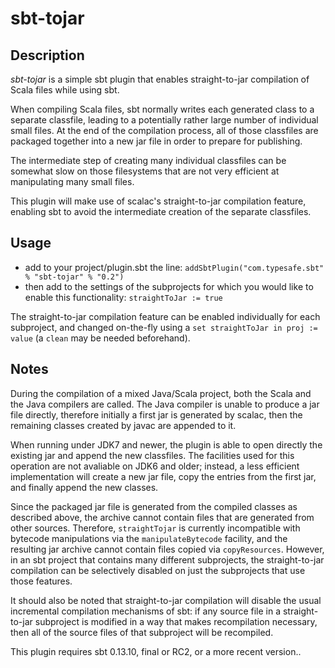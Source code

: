 # sbt-tojar

## Description

*sbt-tojar* is a simple sbt plugin that enables straight-to-jar compilation of Scala files while using sbt.

When compiling Scala files, sbt normally writes each generated class to a separate classfile, leading to
a potentially rather large number of individual small files. At the end of the compilation process,
all of those classfiles are packaged together into a new jar file in order to prepare for publishing.

The intermediate step of creating many individual classfiles can be somewhat slow on those filesystems
that are not very efficient at manipulating many small files.

This plugin will make use of scalac's straight-to-jar compilation feature, enabling sbt to avoid the
intermediate creation of the separate classfiles.

## Usage

* add to your project/plugin.sbt the line:
   `addSbtPlugin("com.typesafe.sbt" % "sbt-tojar" % "0.2")`
* then add to the settings of the subprojects for which you would like to enable this functionality:
   `straightToJar := true`

The straight-to-jar compilation feature can be enabled individually for each
subproject, and changed on-the-fly using a `set straightToJar in proj := value` (a `clean` may be
needed beforehand).

## Notes

During the compilation of a mixed Java/Scala project, both the Scala and the Java compilers are
called. The Java compiler is unable to produce a jar file directly, therefore initially a first
jar is generated by scalac, then the remaining classes created by javac are appended to it.

When running under JDK7 and newer, the plugin is able to open directly the existing jar and append
the new classfiles. The facilities used for this operation are not avaliable on JDK6 and older;
instead, a less efficient implementation will create a new jar file, copy the entries from the
first jar, and finally append the new classes.

Since the packaged jar file is generated from the compiled classes as described above, the
archive cannot contain files that are generated from other sources. Therefore, `straightTojar`
is currently incompatible with bytecode manipulations via the `manipulateBytecode` facility,
and the resulting jar archive cannot contain files copied via `copyResources`.
However, in an sbt project that contains many different subprojects, the straight-to-jar compilation can
be selectively disabled on just the subprojects that use those features.

It should also be noted that straight-to-jar compilation will disable the usual incremental compilation
mechanisms of sbt: if any source file in a straight-to-jar subproject is modified in a way that makes
recompilation necessary, then all of the source files of that subproject will be recompiled.

This plugin requires sbt 0.13.10, final or RC2, or a more recent version..
